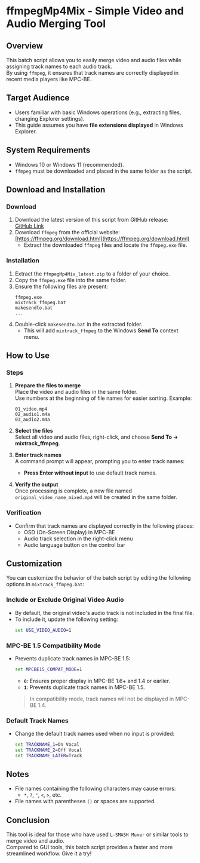 
# ffmpegMp4Mix - Simple Video and Audio Merging Tool

## Overview
This batch script allows you to easily merge video and audio files while assigning track names to each audio track.  
By using `ffmpeg`, it ensures that track names are correctly displayed in recent media players like MPC-BE.

## Target Audience
- Users familiar with basic Windows operations (e.g., extracting files, changing Explorer settings).
- This guide assumes you have **file extensions displayed** in Windows Explorer.

## System Requirements
- Windows 10 or Windows 11 (recommended).
- `ffmpeg` must be downloaded and placed in the same folder as the script.

## Download and Installation

### Download
1. Download the latest version of this script from GitHub release:  
   [GitHub Link](https://github.com/bee7813993/ffmpegMp4Mix/releases)
2. Download `ffmpeg` from the official website:  
   [https://ffmpeg.org/download.html](https://ffmpeg.org/download.html)  
   - Extract the downloaded `ffmpeg` files and locate the `ffmpeg.exe` file.

### Installation
1. Extract the `ffmpegMp4Mix_latest.zip` to a folder of your choice.
2. Copy the `ffmpeg.exe` file into the same folder.
3. Ensure the following files are present:
   ```
   ffmpeg.exe
   mixtrack_ffmpeg.bat
   makesendto.bat
   ...
   ```
4. Double-click `makesendto.bat` in the extracted folder.
   - This will add `mixtrack_ffmpeg` to the Windows **Send To** context menu.

## How to Use

### Steps
1. **Prepare the files to merge**  
   Place the video and audio files in the same folder.  
   Use numbers at the beginning of file names for easier sorting. Example:  
   ```
   01_video.mp4
   02_audio1.m4a
   03_audio2.m4a
   ```

2. **Select the files**  
   Select all video and audio files, right-click, and choose **Send To → mixtrack_ffmpeg**.

3. **Enter track names**  
   A command prompt will appear, prompting you to enter track names:  
   - **Press Enter without input** to use default track names.

4. **Verify the output**  
   Once processing is complete, a new file named `original_video_name_mixed.mp4` will be created in the same folder.

### Verification
- Confirm that track names are displayed correctly in the following places:
  - OSD (On-Screen Display) in MPC-BE
  - Audio track selection in the right-click menu
  - Audio language button on the control bar

## Customization

You can customize the behavior of the batch script by editing the following options in `mixtrack_ffmpeg.bat`:

### Include or Exclude Original Video Audio
- By default, the original video's audio track is not included in the final file.
- To include it, update the following setting:
  ```bat
  set USE_VIDEO_AUDIO=1
  ```

### MPC-BE 1.5 Compatibility Mode
- Prevents duplicate track names in MPC-BE 1.5:
  ```bat
  set MPCBE15_COMPAT_MODE=1
  ```
  - **`0`**: Ensures proper display in MPC-BE 1.6+ and 1.4 or earlier.  
  - **`1`**: Prevents duplicate track names in MPC-BE 1.5.  
  
  > In compatibility mode, track names will not be displayed in MPC-BE 1.4.  


### Default Track Names
- Change the default track names used when no input is provided:
  ```bat
  set TRACKNAME_1=On Vocal
  set TRACKNAME_2=Off Vocal
  set TRACKNAME_LATER=Track
  ```

## Notes
- File names containing the following characters may cause errors:
  - `*`, `?`, `"`, `<`, `>`, etc.
- File names with parentheses `()` or spaces are supported.

## Conclusion
This tool is ideal for those who have used `L-SMASH Muxer` or similar tools to merge video and audio.  
Compared to GUI tools, this batch script provides a faster and more streamlined workflow. Give it a try!

